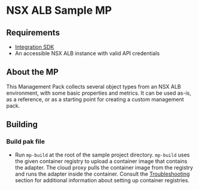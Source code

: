 # NSX ALB Sample MP

## Requirements
- [Integration SDK](../../docs/get_started.md#requirements)
- An accessible NSX ALB instance with valid API credentials
 
## About the MP

This Management Pack collects several object types from an NSX ALB environment, with some
basic properties and metrics. It can be used as-is, as a reference, or as a starting point
for creating a custom management pack.

## Building
### Build pak file
- Run `mp-build` at the root of the sample project directory. `mp-build` uses the given container registry to 
  upload a container image that contains the adapter. The cloud proxy pulls the container image from the registry and
  runs the adapter inside the container. Consult the [Troubleshooting](../../docs/troubleshooting_and_faq.md) section for 
  additional information about setting up container registries.

